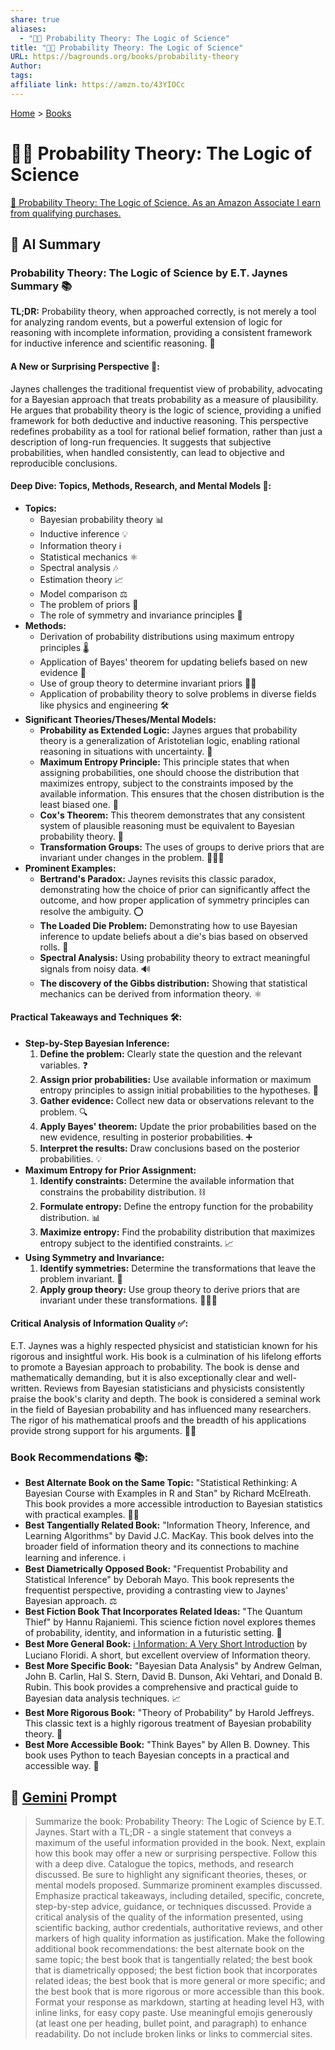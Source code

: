 ```yaml
---
share: true
aliases:
  - "🎲🧮 Probability Theory: The Logic of Science"
title: "🎲🧮 Probability Theory: The Logic of Science"
URL: https://bagrounds.org/books/probability-theory
Author: 
tags: 
affiliate link: https://amzn.to/43YIOCc
---
```

[Home](../index.md) > [Books](./index.md)  
# 🎲🧮 Probability Theory: The Logic of Science  
[🛒 Probability Theory: The Logic of Science. As an Amazon Associate I earn from qualifying purchases.](https://amzn.to/43YIOCc)  
  
## 🤖 AI Summary  
### Probability Theory: The Logic of Science by E.T. Jaynes Summary 📚  
**TL;DR:** Probability theory, when approached correctly, is not merely a tool for analyzing random events, but a powerful extension of logic for reasoning with incomplete information, providing a consistent framework for inductive inference and scientific reasoning. 🧠  
  
#### **A New or Surprising Perspective 🤯:**  
Jaynes challenges the traditional frequentist view of probability, advocating for a Bayesian approach that treats probability as a measure of plausibility. He argues that probability theory is the logic of science, providing a unified framework for both deductive and inductive reasoning. This perspective redefines probability as a tool for rational belief formation, rather than just a description of long-run frequencies. It suggests that subjective probabilities, when handled consistently, can lead to objective and reproducible conclusions.  
  
#### **Deep Dive: Topics, Methods, Research, and Mental Models 🔬:**  
* **Topics:**  
    * Bayesian probability theory 📊  
    * Inductive inference 💡  
    * Information theory ℹ️  
    * Statistical mechanics ⚛️  
    * Spectral analysis 🎶  
    * Estimation theory 📈  
    * Model comparison ⚖️  
    * The problem of priors 🧐  
    * The role of symmetry and invariance principles 📐  
* **Methods:**  
    * Derivation of probability distributions using maximum entropy principles 🌡️  
    * Application of Bayes' theorem for updating beliefs based on new evidence 🔄  
    * Use of group theory to determine invariant priors 🧑‍🔬  
    * Application of probability theory to solve problems in diverse fields like physics and engineering 🛠️  
* **Significant Theories/Theses/Mental Models:**  
    * **Probability as Extended Logic:** Jaynes argues that probability theory is a generalization of Aristotelian logic, enabling rational reasoning in situations with uncertainty. 🔑  
    * **Maximum Entropy Principle:** This principle states that when assigning probabilities, one should choose the distribution that maximizes entropy, subject to the constraints imposed by the available information. This ensures that the chosen distribution is the least biased one. 📏  
    * **Cox's Theorem:** This theorem demonstrates that any consistent system of plausible reasoning must be equivalent to Bayesian probability theory. 📜  
    * **Transformation Groups:** The uses of groups to derive priors that are invariant under changes in the problem. 🧑‍🤝‍🧑  
* **Prominent Examples:**  
    * **Bertrand's Paradox:** Jaynes revisits this classic paradox, demonstrating how the choice of prior can significantly affect the outcome, and how proper application of symmetry principles can resolve the ambiguity. ⭕  
    * **The Loaded Die Problem:** Demonstrating how to use Bayesian inference to update beliefs about a die's bias based on observed rolls. 🎲  
    * **Spectral Analysis:** Using probability theory to extract meaningful signals from noisy data. 🔊  
    * **The discovery of the Gibbs distribution:** Showing that statistical mechanics can be derived from information theory. ⚛️  
  
#### **Practical Takeaways and Techniques 🛠️:**  
* **Step-by-Step Bayesian Inference:**  
    1.  **Define the problem:** Clearly state the question and the relevant variables. ❓  
    2.  **Assign prior probabilities:** Use available information or maximum entropy principles to assign initial probabilities to the hypotheses. 📝  
    3.  **Gather evidence:** Collect new data or observations relevant to the problem. 🔍  
    4.  **Apply Bayes' theorem:** Update the prior probabilities based on the new evidence, resulting in posterior probabilities. ➕  
    5.  **Interpret the results:** Draw conclusions based on the posterior probabilities. 💡  
* **Maximum Entropy for Prior Assignment:**  
    1.  **Identify constraints:** Determine the available information that constrains the probability distribution. ⛓️  
    2.  **Formulate entropy:** Define the entropy function for the probability distribution. 📊  
    3.  **Maximize entropy:** Find the probability distribution that maximizes entropy subject to the identified constraints. 📈  
* **Using Symmetry and Invariance:**  
    1.  **Identify symmetries:** Determine the transformations that leave the problem invariant. 📐  
    2.  **Apply group theory:** Use group theory to derive priors that are invariant under these transformations. 🧑‍🤝‍🧑  
  
#### **Critical Analysis of Information Quality ✅:**  
E.T. Jaynes was a highly respected physicist and statistician known for his rigorous and insightful work. His book is a culmination of his lifelong efforts to promote a Bayesian approach to probability. The book is dense and mathematically demanding, but it is also exceptionally clear and well-written. Reviews from Bayesian statisticians and physicists consistently praise the book's clarity and depth. The book is considered a seminal work in the field of Bayesian probability and has influenced many researchers. The rigor of his mathematical proofs and the breadth of his applications provide strong support for his arguments. 🧑‍🔬  
  
### **Book Recommendations 📚:**  
* **Best Alternate Book on the Same Topic:** "Statistical Rethinking: A Bayesian Course with Examples in R and Stan" by Richard McElreath. This book provides a more accessible introduction to Bayesian statistics with practical examples. 🧑‍💻  
* **Best Tangentially Related Book:** "Information Theory, Inference, and Learning Algorithms" by David J.C. MacKay. This book delves into the broader field of information theory and its connections to machine learning and inference. ℹ️  
* **Best Diametrically Opposed Book:** "Frequentist Probability and Statistical Inference" by Deborah Mayo. This book represents the frequentist perspective, providing a contrasting view to Jaynes' Bayesian approach. ⚖️  
* **Best Fiction Book That Incorporates Related Ideas:** "The Quantum Thief" by Hannu Rajaniemi. This science fiction novel explores themes of probability, identity, and information in a futuristic setting. 🤖  
* **Best More General Book:** [ℹ️ Information: A Very Short Introduction](./information.md) by Luciano Floridi. A short, but excellent overview of Information theory.  
* **Best More Specific Book:** "Bayesian Data Analysis" by Andrew Gelman, John B. Carlin, Hal S. Stern, David B. Dunson, Aki Vehtari, and Donald B. Rubin. This book provides a comprehensive and practical guide to Bayesian data analysis techniques. 📈  
* **Best More Rigorous Book:** "Theory of Probability" by Harold Jeffreys. This classic text is a highly rigorous treatment of Bayesian probability theory. 📜  
* **Best More Accessible Book:** "Think Bayes" by Allen B. Downey. This book uses Python to teach Bayesian concepts in a practical and accessible way. 🐍  
  
## 💬 [Gemini](https://gemini.google.com) Prompt  
> Summarize the book: Probability Theory: The Logic of Science by E.T. Jaynes. Start with a TL;DR - a single statement that conveys a maximum of the useful information provided in the book. Next, explain how this book may offer a new or surprising perspective. Follow this with a deep dive. Catalogue the topics, methods, and research discussed. Be sure to highlight any significant theories, theses, or mental models proposed. Summarize prominent examples discussed. Emphasize practical takeaways, including detailed, specific, concrete, step-by-step advice, guidance, or techniques discussed. Provide a critical analysis of the quality of the information presented, using scientific backing, author credentials, authoritative reviews, and other markers of high quality information as justification. Make the following additional book recommendations: the best alternate book on the same topic; the best book that is tangentially related; the best book that is diametrically opposed; the best fiction book that incorporates related ideas; the best book that is more general or more specific; and the best book that is more rigorous or more accessible than this book. Format your response as markdown, starting at heading level H3, with inline links, for easy copy paste. Use meaningful emojis generously (at least one per heading, bullet point, and paragraph) to enhance readability. Do not include broken links or links to commercial sites.